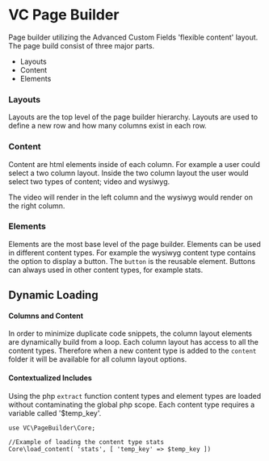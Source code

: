 # VC Page Builder

Page builder utilizing the Advanced Custom Fields 'flexible content' layout. The page build consist of three major parts.
 
- Layouts
- Content
- Elements

### Layouts
Layouts are the top level of the page builder hierarchy. Layouts are used to define a new row and how many columns exist in each row.

### Content
Content are html elements inside of each column. For example a user could select a two column layout. Inside the two column layout
the user would select two types of content; video and wysiwyg. 

The video will render in the left column and the wysiwyg would render on the right column.

### Elements
Elements are the most base level of the page builder. Elements can be used in different content types. For example
the wysiwyg content type contains the option to display a button. The `button` is the reusable element. 
Buttons can always used in other content types, for example stats.


## Dynamic Loading
#### Columns and Content
In order to minimize duplicate code snippets, the column layout elements are dynamically build from a loop.
Each column layout has access to all the content types. Therefore when a new content type is added to the `content` folder
it will be available for all column layout options.

#### Contextualized Includes
Using the php `extract` function content types and element types are loaded without contaminating the global php scope.
Each content type requires a variable called '$temp_key'.

```$xslt
use VC\PageBuilder\Core;

//Example of loading the content type stats
Core\load_content( 'stats', [ 'temp_key' => $temp_key ])
```